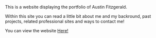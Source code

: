This is a website displaying the portfolio of Austin Fitzgerald.

Within this site you can read a little bit about me and my backround, past projects, related professional sites and ways to contact me!

You can view the website [Here!](https://afitzgerald95.github.io/Portfolio/)
